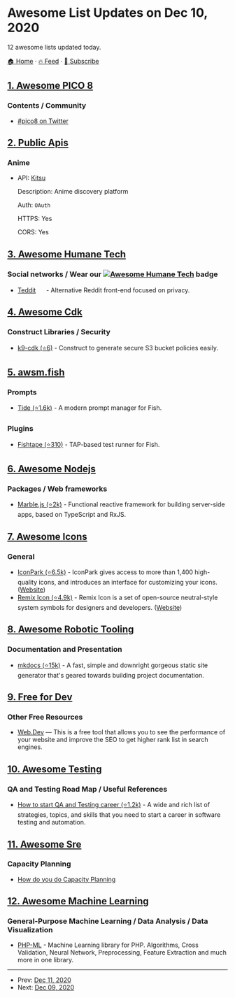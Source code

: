# Awesome List Updates on Dec 10, 2020

12 awesome lists updated today.

[🏠 Home](/README.md) · [🔥 Feed](https://test.trackawesomelist.com/feed.xml) · [📮 Subscribe](https://trackawesomelist.us17.list-manage.com/subscribe?u=d2f0117aa829c83a63ec63c2f&id=36a103854c)



## [1. Awesome PICO 8](/content/pico-8/awesome-PICO-8/README.md)

### Contents / Community

*   [#pico8 on Twitter](https://twitter.com/hashtag/pico8)

## [2. Public Apis](/content/public-apis/public-apis/README.md)

### Anime

- API: [Kitsu](https://kitsu.docs.apiary.io/)

  Description: Anime discovery platform

  Auth: `OAuth`

  HTTPS: Yes

  CORS: Yes



## [3. Awesome Humane Tech](/content/humanetech-community/awesome-humane-tech/README.md)

### Social networks / Wear our   [![Awesome Humane Tech](https://raw.githubusercontent.com/humanetech-community/awesome-humane-tech/main/humane-tech-badge.svg?sanitize=true)](https://github.com/humanetech-community/awesome-humane-tech)   badge

*   [Teddit](https://teddit.net/) [<img src="https://raw.githubusercontent.com/humanetech-community/awesome-humane-tech/main/logo/codeberg.svg?sanitize=true" width="16"/>](https://codeberg.org/teddit/teddit) - Alternative Reddit front-end focused on privacy.

## [4. Awesome Cdk](/content/kalaiser/awesome-cdk/README.md)

### Construct Libraries / Security

*   [k9-cdk (⭐6)](https://github.com/k9securityio/k9-cdk) - Construct to generate secure S3 bucket policies easily.

## [5. awsm.fish](/content/jorgebucaran/awsm.fish/README.md)

### Prompts

*   [Tide (⭐1.6k)](https://github.com/IlanCosman/tide) - A modern prompt manager for Fish.

### Plugins

*   [Fishtape (⭐310)](https://github.com/jorgebucaran/fishtape) - TAP-based test runner for Fish.

## [6. Awesome Nodejs](/content/sindresorhus/awesome-nodejs/README.md)

### Packages / Web frameworks

*   [Marble.js (⭐2k)](https://github.com/marblejs/marble) - Functional reactive framework for building server-side apps, based on TypeScript and RxJS.

## [7. Awesome Icons](/content/notlmn/awesome-icons/README.md)

### General

*   [IconPark (⭐6.5k)](https://github.com/bytedance/IconPark#readme) - IconPark gives access to more than 1,400 high-quality icons, and introduces an interface for customizing your icons. ([Website](https://iconpark.bytedance.com))
*   [Remix Icon (⭐4.9k)](https://github.com/Remix-Design/RemixIcon#readme) - Remix Icon is a set of open-source neutral-style system symbols for designers and developers. ([Website](https://remixicon.com))

## [8. Awesome Robotic Tooling](/content/protontypes/awesome-robotic-tooling/README.md)

### Documentation and Presentation

*   [mkdocs (⭐15k)](https://github.com/mkdocs/mkdocs/) - A fast, simple and downright gorgeous static site generator that's geared towards building project documentation.

## [9. Free for Dev](/content/ripienaar/free-for-dev/README.md)

### Other Free Resources

*   [Web.Dev](https://web.dev/measure/) — This is a free tool that allows you to see the performance of your website and improve the SEO to get higher rank list in search engines.

## [10. Awesome Testing](/content/TheJambo/awesome-testing/README.md)

### QA and Testing Road Map / Useful References

*   [How to start QA and Testing career (⭐1.2k)](https://github.com/fityanos/Quality-Assurance-Road-Map) - A wide and rich list of strategies, topics, and skills that you need to start a career in software testing and automation.

## [11. Awesome Sre](/content/dastergon/awesome-sre/README.md)

### Capacity Planning

*   [How do you do Capacity Planning](https://jvns.ca/blog/2016/03/20/how-do-you-do-capacity-planning/)

## [12. Awesome Machine Learning](/content/josephmisiti/awesome-machine-learning/README.md)

### General-Purpose Machine Learning / Data Analysis / Data Visualization

*   [PHP-ML](https://gitlab.com/php-ai/php-ml) - Machine Learning library for PHP. Algorithms, Cross Validation, Neural Network, Preprocessing, Feature Extraction and much more in one library.

---

- Prev: [Dec 11, 2020](/content/2020/12/11/README.md)
- Next: [Dec 09, 2020](/content/2020/12/09/README.md)